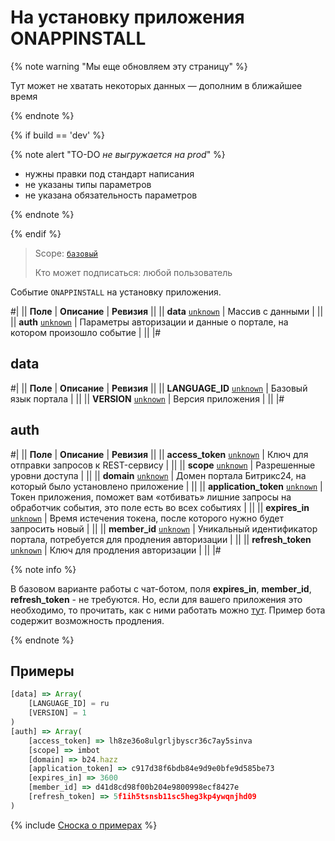 # На установку приложения ONAPPINSTALL

{% note warning "Мы еще обновляем эту страницу" %}

Тут может не хватать некоторых данных — дополним в ближайшее время

{% endnote %}

{% if build == 'dev' %}

{% note alert "TO-DO _не выгружается на prod_" %}

- нужны правки под стандарт написания
- не указаны типы параметров
- не указана обязательность параметров

{% endnote %}

{% endif %}

> Scope: [`базовый`](../../scopes/permissions.md)
>
> Кто может подписаться: любой пользователь

Событие `ONAPPINSTALL` на установку приложения.

#|
|| **Поле** | **Описание** | **Ревизия** ||
|| **data**
[`unknown`](../../data-types.md) | Массив с данными | ||
|| **auth**
[`unknown`](../../data-types.md) | Параметры авторизации и данные о портале, на котором произошло событие | ||
|#

## data

#|
|| **Поле** | **Описание** | **Ревизия** ||
|| **LANGUAGE_ID**
[`unknown`](../../data-types.md) | Базовый язык портала | ||
|| **VERSION**
[`unknown`](../../data-types.md) | Версия приложения | ||
|#

## auth

#|
|| **Поле** | **Описание** | **Ревизия** ||
|| **access_token**
[`unknown`](../../data-types.md) | Ключ для отправки запросов к REST-сервису | ||
|| **scope**
[`unknown`](../../data-types.md) | Разрешенные уровни доступа | ||
|| **domain**
[`unknown`](../../data-types.md) | Домен портала Битрикс24, на который было установлено приложение | ||
|| **application_token**
[`unknown`](../../data-types.md) | Токен приложения, поможет вам «отбивать» лишние запросы на обработчик события, это поле есть во всех событиях | ||
|| **expires_in**
[`unknown`](../../data-types.md) | Время истечения токена, после которого нужно будет запросить новый | ||
|| **member_id**
[`unknown`](../../data-types.md) | Уникальный идентификатор портала, потребуется для продления авторизации | ||
|| **refresh_token**
[`unknown`](../../data-types.md) | Ключ для продления авторизации | ||
|#

{% note info %}

В базовом варианте работы с чат-ботом, поля **expires_in**, **member_id**, **refresh_token** - не требуются. Но, если для вашего приложения это необходимо, то прочитать, как с ними работать можно [тут](https://dev.1c-bitrix.ru/learning/course/index.php?COURSE_ID=43&LESSON_ID=2410). Пример бота содержит возможность продления.

{% endnote %}

## Примеры

```js
[data] => Array(
    [LANGUAGE_ID] = ru
    [VERSION] = 1
)
[auth] => Array(
    [access_token] => lh8ze36o8ulgrljbyscr36c7ay5sinva
    [scope] => imbot
    [domain] => b24.hazz
    [application_token] => c917d38f6bdb84e9d9e0bfe9d585be73
    [expires_in] => 3600
    [member_id] => d41d8cd98f00b204e9800998ecf8427e
    [refresh_token] => 5f1ih5tsnsb11sc5heg3kp4ywqnjhd09
)
```

{% include [Сноска о примерах](../../../_includes/examples.md) %}

